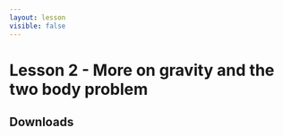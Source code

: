 ```yaml
---
layout: lesson
visible: false
---
```


# Lesson 2 - More on gravity and the two body problem

## Downloads


<!--### Python libraries

These should be moved to the directory that contains your jupyter notebooks.

* A library for use in plotting the 2-body analytical solution: [analytical_solution_library.py](analytical_solution_library.py)-->
